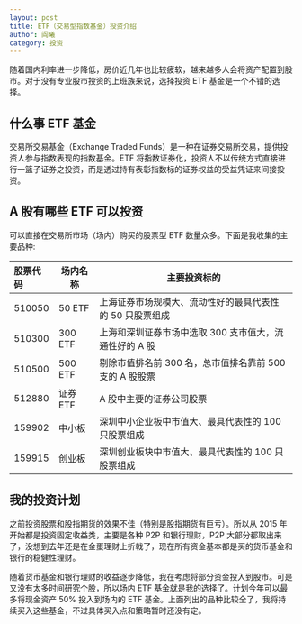 ```yaml
---
layout: post
title: ETF（交易型指数基金）投资介绍
author: 阎曦
category: 投资
---
```


随着国内利率进一步降低，房价近几年也比较疲软，越来越多人会将资产配置到股市。对于没有专业股市投资的上班族来说，选择投资 ETF 基金是一个不错的选择。

## 什么事 ETF 基金

交易所交易基金（Exchange Traded Funds）是一种在证券交易所交易，提供投资人参与指数表现的指数基金。ETF 将指数证券化，投资人不以传统方式直接进行一篮子证券之投资，而是透过持有表彰指数标的证券权益的受益凭证来间接投资。

## A 股有哪些 ETF 可以投资

可以直接在交易所市场（场内）购买的股票型 ETF 数量众多。下面是我收集的主要品种:

| 股票代码 | 场内名称 | 主要投资标的                                             |
| :------- | -------- | -------------------------------------------------------- |
| 510050   | 50 ETF   | 上海证券市场规模大、流动性好的最具代表性的 50 只股票组成 |
| 510300   | 300 ETF  | 上海和深圳证券市场中选取 300 支市值大，流通性好的 A 股   |
| 510500   | 500 ETF  | 剔除市值排名前 300 名，总市值排名靠前 500 支的 A 股股票  |
| 512880   | 证券 ETF | A 股中主要的证券公司股票                                 |
| 159902   | 中小板   | 深圳中小企业板中市值大、最具代表性的 100 只股票组成      |
| 159915   | 创业板   | 深圳创业板块中市值大、最具代表性的 100 只股票组成        |

<!-- more -->

## 我的投资计划

之前投资股票和股指期货的效果不佳（特别是股指期货有巨亏）。所以从 2015 年开始都是投资固定收益类，主要是各种 P2P 和银行理财，P2P 大部分都取出来了，没想到去年还是在金蛋理财上折戟了，现在所有资金基本都是买的货币基金和银行的稳健性理财。

随着货币基金和银行理财的收益逐步降低，我在考虑将部分资金投入到股市。可是又没有太多时间研究个股，所以场内 ETF 基金就是我的选择了。计划今年可以最多将现金资产 50% 投入到场内的 ETF 基金。上面列出的品种比较全了，我将持续买入这些基金，不过具体买入点和策略暂时还没有定。
